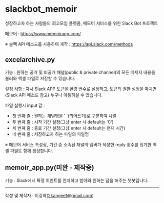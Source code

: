 # slackbot_memoir
성장하고자 하는 사람들의 회고모임 플랫폼, 메모어 서비스를 위한 Slack Bot 프로젝트

메모어 : https://www.memoirapp.com/

※ 슬랙 API 메소드를 사용하여 제작 : https://api.slack.com/methods

## excelarchive.py
기능 : 원하는 공개 및 비공개 채널(public & private channel)의 모든 메세지 내용을 불러와 엑셀 파일로 저장할 수 있습니다.

설정 사항 : 자사 Slack APP 토큰을 환경 변수로 설정하고, 토큰의 권한 설정을 마치면(Slack API 메소드 참고) 누구나 이용하실 수 있습니다.

파일 실행시 input 값 : 
- 첫 번째 줄 : 원하는 채널명을 ' '(띄어쓰기)로 구분하여 나열
- 두 번째 줄 : 시작 기간 설정(그냥 enter 시 default는 '0')
- 세 번째 줄 : 종료 기간 설정(그냥 enter 시 default는 현재 시간)
- 네 번째 줄 : 저장하고자 하는 파일의 파일명

※ 메모어 서비스 특성상, 기간 중 소속된 채널의 멤버가 작성한 reply 횟수를 집계한 엑셀 파일도 함께 생성합니다.

## memoir_app.py(미완 - 제작중)
기능 : Slack에서 특정 이벤트를 인지하고 받아와 원하는 답을 해주는 챗봇입니다.

-------
작성 및 제작자 : 이강희(2kangee1@gmail.com)
